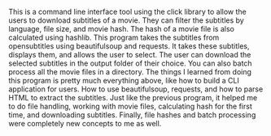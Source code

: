 This is a command line interface tool using the click library to allow the users to download subtitles of a movie. They can filter the subtitles by language, file size, and movie hash. The hash of a movie file is also calculated using hashlib. This program takes the subtitles from opensubtitles using beautifulsoup and requests. It takes these subtitles, displays them, and allows the user to select. The user can download the selected subtitles in the output folder of their choice. You can also batch process all the movie files in a directory. The things I learned from doing this program is pretty much everything above, like how to build a CLI application for users. How to use beautifulsoup, requests, and how to parse HTML to extract the subtitles. Just like the previous program, it helped me to do file handling, working with movie files, calculating hash for the first time, and downloading subtitles. Finally, file hashes and batch processing were completely new concepts to me as well.
